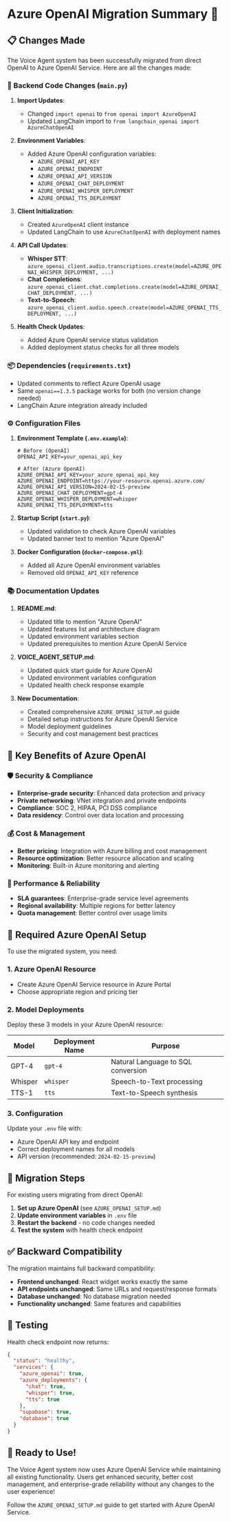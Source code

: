 # Azure OpenAI Migration Summary 🔄

## 📋 Changes Made

The Voice Agent system has been successfully migrated from direct OpenAI to Azure OpenAI Service. Here are all the changes made:

### 🔧 Backend Code Changes (`main.py`)

1. **Import Updates**:
   - Changed `import openai` to `from openai import AzureOpenAI`
   - Updated LangChain import to `from langchain_openai import AzureChatOpenAI`

2. **Environment Variables**:
   - Added Azure OpenAI configuration variables:
     - `AZURE_OPENAI_API_KEY`
     - `AZURE_OPENAI_ENDPOINT` 
     - `AZURE_OPENAI_API_VERSION`
     - `AZURE_OPENAI_CHAT_DEPLOYMENT`
     - `AZURE_OPENAI_WHISPER_DEPLOYMENT`
     - `AZURE_OPENAI_TTS_DEPLOYMENT`

3. **Client Initialization**:
   - Created `AzureOpenAI` client instance
   - Updated LangChain to use `AzureChatOpenAI` with deployment names

4. **API Call Updates**:
   - **Whisper STT**: `azure_openai_client.audio.transcriptions.create(model=AZURE_OPENAI_WHISPER_DEPLOYMENT, ...)`
   - **Chat Completions**: `azure_openai_client.chat.completions.create(model=AZURE_OPENAI_CHAT_DEPLOYMENT, ...)`
   - **Text-to-Speech**: `azure_openai_client.audio.speech.create(model=AZURE_OPENAI_TTS_DEPLOYMENT, ...)`

5. **Health Check Updates**:
   - Added Azure OpenAI service status validation
   - Added deployment status checks for all three models

### 📦 Dependencies (`requirements.txt`)

- Updated comments to reflect Azure OpenAI usage
- Same `openai==1.3.5` package works for both (no version change needed)
- LangChain Azure integration already included

### ⚙️ Configuration Files

1. **Environment Template (`.env.example`)**:
   ```env
   # Before (OpenAI)
   OPENAI_API_KEY=your_openai_api_key
   
   # After (Azure OpenAI)
   AZURE_OPENAI_API_KEY=your_azure_openai_api_key
   AZURE_OPENAI_ENDPOINT=https://your-resource.openai.azure.com/
   AZURE_OPENAI_API_VERSION=2024-02-15-preview
   AZURE_OPENAI_CHAT_DEPLOYMENT=gpt-4
   AZURE_OPENAI_WHISPER_DEPLOYMENT=whisper
   AZURE_OPENAI_TTS_DEPLOYMENT=tts
   ```

2. **Startup Script (`start.py`)**:
   - Updated validation to check Azure OpenAI variables
   - Updated banner text to mention "Azure OpenAI"

3. **Docker Configuration (`docker-compose.yml`)**:
   - Added all Azure OpenAI environment variables
   - Removed old `OPENAI_API_KEY` reference

### 📚 Documentation Updates

1. **README.md**:
   - Updated title to mention "Azure OpenAI"
   - Updated features list and architecture diagram
   - Updated environment variables section
   - Updated prerequisites to mention Azure OpenAI Service

2. **VOICE_AGENT_SETUP.md**:
   - Updated quick start guide for Azure OpenAI
   - Updated environment variables configuration
   - Updated health check response example

3. **New Documentation**:
   - Created comprehensive `AZURE_OPENAI_SETUP.md` guide
   - Detailed setup instructions for Azure OpenAI Service
   - Model deployment guidelines
   - Security and cost management best practices

## 🔑 Key Benefits of Azure OpenAI

### 🛡️ Security & Compliance
- **Enterprise-grade security**: Enhanced data protection and privacy
- **Private networking**: VNet integration and private endpoints
- **Compliance**: SOC 2, HIPAA, PCI DSS compliance
- **Data residency**: Control over data location and processing

### 💰 Cost & Management
- **Better pricing**: Integration with Azure billing and cost management
- **Resource optimization**: Better resource allocation and scaling
- **Monitoring**: Built-in Azure monitoring and alerting

### 🚀 Performance & Reliability
- **SLA guarantees**: Enterprise-grade service level agreements
- **Regional availability**: Multiple regions for better latency
- **Quota management**: Better control over usage limits

## 🎯 Required Azure OpenAI Setup

To use the migrated system, you need:

### 1. Azure OpenAI Resource
- Create Azure OpenAI Service resource in Azure Portal
- Choose appropriate region and pricing tier

### 2. Model Deployments
Deploy these 3 models in your Azure OpenAI resource:

| Model | Deployment Name | Purpose |
|-------|----------------|---------|
| GPT-4 | `gpt-4` | Natural Language to SQL conversion |
| Whisper | `whisper` | Speech-to-Text processing |
| TTS-1 | `tts` | Text-to-Speech synthesis |

### 3. Configuration
Update your `.env` file with:
- Azure OpenAI API key and endpoint
- Correct deployment names for all models
- API version (recommended: `2024-02-15-preview`)

## 🔄 Migration Steps

For existing users migrating from direct OpenAI:

1. **Set up Azure OpenAI** (see `AZURE_OPENAI_SETUP.md`)
2. **Update environment variables** in `.env` file
3. **Restart the backend** - no code changes needed
4. **Test the system** with health check endpoint

## ✅ Backward Compatibility

The migration maintains full backward compatibility:
- **Frontend unchanged**: React widget works exactly the same
- **API endpoints unchanged**: Same URLs and request/response formats  
- **Database unchanged**: No database migration needed
- **Functionality unchanged**: Same features and capabilities

## 🧪 Testing

Health check endpoint now returns:
```json
{
  "status": "healthy",
  "services": {
    "azure_openai": true,
    "azure_deployments": {
      "chat": true,
      "whisper": true, 
      "tts": true
    },
    "supabase": true,
    "database": true
  }
}
```

## 🎉 Ready to Use!

The Voice Agent system now uses Azure OpenAI Service while maintaining all existing functionality. Users get enhanced security, better cost management, and enterprise-grade reliability without any changes to the user experience!

Follow the `AZURE_OPENAI_SETUP.md` guide to get started with Azure OpenAI Service.
